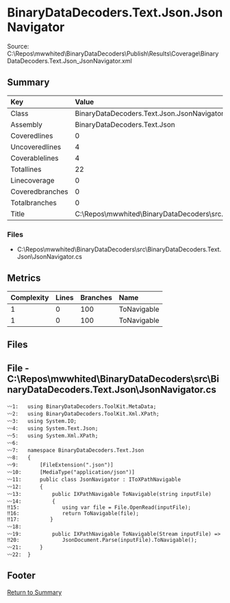 ﻿
# BinaryDataDecoders.Text.Json.JsonNavigator
Source: C:\Repos\mwwhited\BinaryDataDecoders\Publish\Results\Coverage\BinaryDataDecoders.Text.Json_JsonNavigator.xml

## Summary

| Key                  | Value                                                            |
| :------------------- | :--------------------------------------------------------------- |
| Class                | BinaryDataDecoders.Text.Json.JsonNavigator                   | 
| Assembly             | BinaryDataDecoders.Text.Json                                 | 
| Coveredlines         | 0                                                            | 
| Uncoveredlines       | 4                                                            | 
| Coverablelines       | 4                                                            | 
| Totallines           | 22                                                           | 
| Linecoverage         | 0                                                            | 
| Coveredbranches      | 0                                                            | 
| Totalbranches        | 0                                                            | 
| Title                | C:\Repos\mwwhited\BinaryDataDecoders\src\..\src\BinaryDataDe | 

### Files
 * C:\Repos\mwwhited\BinaryDataDecoders\src\BinaryDataDecoders.Text.Json\JsonNavigator.cs

## Metrics

| Complexity | Lines | Branches | Name                                          |
| :--------- | :---- | :------- | :-------------------------------------------- |
| 1          | 0     | 100      | ToNavigable | 
| 1          | 0     | 100      | ToNavigable | 
## Files

## File - C:\Repos\mwwhited\BinaryDataDecoders\src\BinaryDataDecoders.Text.Json\JsonNavigator.cs

```CSharp
〰1:   using BinaryDataDecoders.ToolKit.MetaData;
〰2:   using BinaryDataDecoders.ToolKit.Xml.XPath;
〰3:   using System.IO;
〰4:   using System.Text.Json;
〰5:   using System.Xml.XPath;
〰6:   
〰7:   namespace BinaryDataDecoders.Text.Json
〰8:   {
〰9:       [FileExtension(".json")]
〰10:      [MediaType("application/json")]
〰11:      public class JsonNavigator : IToXPathNavigable
〰12:      {
〰13:          public IXPathNavigable ToNavigable(string inputFile)
〰14:          {
‼15:              using var file = File.OpenRead(inputFile);
‼16:              return ToNavigable(file);
‼17:          }
〰18:  
〰19:          public IXPathNavigable ToNavigable(Stream inputFile) =>
‼20:              JsonDocument.Parse(inputFile).ToNavigable();
〰21:      }
〰22:  }

```
## Footer 
[Return to Summary](Summary.md)

